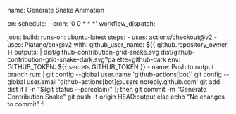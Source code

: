 name: Generate Snake Animation

on:
  schedule:
    - cron: '0 0 * * *'
  workflow_dispatch:

jobs:
  build:
    runs-on: ubuntu-latest
    steps:
      - uses: actions/checkout@v2
      - uses: Platane/snk@v2
        with:
          github_user_name: ${{ github.repository_owner }}
          outputs: |
            dist/github-contribution-grid-snake.svg
            dist/github-contribution-grid-snake-dark.svg?palette=github-dark
        env:
          GITHUB_TOKEN: ${{ secrets.GITHUB_TOKEN }}
      - name: Push to output branch
        run: |
          git config --global user.name 'github-actions[bot]'
          git config --global user.email 'github-actions[bot]@users.noreply.github.com'
          git add dist
          if [ -n "$(git status --porcelain)" ]; then
            git commit -m "Generate Contribution Snake"
            git push -f origin HEAD:output
          else
            echo "No changes to commit"
          fi
